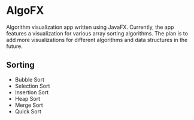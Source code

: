 # AlgoFX

Algorithm visualization app written using JavaFX. Currently, the app features 
a visualization for various array sorting algorithms. The plan is to add more
visualizations for different algorithms and data structures in the future. 

## Sorting

- Bubble Sort
- Selection Sort
- Insertion Sort
- Heap Sort
- Merge Sort
- Quick Sort 